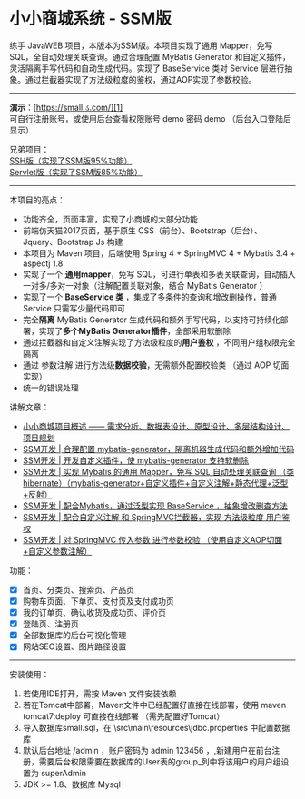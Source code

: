 # 小小商城系统  - SSM版

练手 JavaWEB 项目，本版本为SSM版。本项目实现了通用 Mapper，免写 SQL，全自动处理关联查询。通过合理配置 MyBatis Generator 和自定义插件，灵活隔离手写代码和自动生成代码。实现了 BaseService 类对 Service 层进行抽象。通过拦截器实现了方法级粒度的鉴权，通过AOP实现了参数校验。

---------------------------

**演示**：[https://small.ડ.com/][1]  
可自行注册账号，或使用后台查看权限账号 demo 密码 demo （后台入口登陆后显示）  

兄弟项目：  
[SSH版（实现了SSM版95%功能）][3]  
[Servlet版（实现了SSM版85%功能）][2]  

----------------------------

本项目的亮点：

 * 功能齐全，页面丰富，实现了小商城的大部分功能
 * 前端仿天猫2017页面，基于原生 CSS（前台）、Bootstrap（后台）、Jquery、Bootstrap Js 构建
 * 本项目为 Maven 项目，后端使用 Spring 4 + SpringMVC 4 + Mybatis 3.4 + aspectj 1.8
 * 实现了一个 **通用mapper**，免写 SQL，可进行单表和多表关联查询，自动插入一对多/多对一对象（注解配置关联对象，结合 MyBatis Generator ）
 * 实现了一个 **BaseService 类** ，集成了多条件的查询和增改删操作，普通 Service 只需写少量代码即可
 * 完全**隔离** MyBatis Generator 生成代码和额外手写代码，以支持可持续化部署，实现了**多个MyBatis Generator插件**，全部采用软删除
 * 通过拦截器和自定义注解实现了方法级粒度的**用户鉴权** ，不同用户组权限完全隔离
 * 通过 参数注解 进行方法级**数据校验**，无需额外配置校验类 （通过 AOP 切面实现）
 * 统一的错误处理
  
  
讲解文章：  
  * [小小商城项目概述 —— 需求分析、数据表设计、原型设计、多层结构设计、项目规划][4]
  * [SSM开发 | 合理配置 mybatis-generator，隔离机器生成代码和额外增加代码][5]
  * [SSM开发 | 开发自定义插件，使 mybatis-generator 支持软删除][6]
  * [SSM开发 | 实现 Mybatis 的通用 Mapper，免写 SQL 自动处理关联查询 （类hibernate）（mybatis-generator+自定义插件+自定义注解+静态代理+泛型+反射）][7]
  * [SSM开发 | 配合Mybatis，通过泛型实现 BaseService ，抽象增改删查方法][8]
  * [SSM开发 | 配合自定义注解 和 SpringMVC拦截器，实现 方法级粒度 用户鉴权][9]
  * [SSM开发 | 对 SpringMVC 传入参数 进行参数校验 （使用自定义AOP切面+自定义参数注解）][10]
  
  
功能： 

 - [x] 首页、分类页、搜索页、产品页
 - [x] 购物车页面、下单页、支付页及支付成功页
 - [x] 我的订单页、确认收货及成功页、评价页
 - [x] 登陆页、注册页
 - [x] 全部数据库的后台可视化管理
 - [x] 网站SEO设置、图片路径设置

------------------
 
 安装使用：
 
  1. 若使用IDE打开，需按 Maven 文件安装依赖
  2. 若在Tomcat中部署，Maven文件中已经配置好直接在线部署，使用 maven tomcat7:deploy 可直接在线部署 （需先配置好Tomcat）
  3. 导入数据库small.sql，在 \src\main\resources\jdbc.properties 中配置数据库
  4. 默认后台地址 /admin ，账户密码为 admin 123456 ，,新建用户在前台注册，需要后台权限需要在数据库的User表的group_列中将该用户的用户组设置为 superAdmin
  5. JDK >= 1.8、数据库 Mysql


  [1]: https://small.ડ.com
  [2]: https://github.com/xenv/S-mall-servlet
  [3]: https://github.com/xenv/S-mall-ssh
  [4]: https://yuque.com/page/luan.ma/small-start
  [5]: https://yuque.com/page/luan.ma/mybatis-generator-insulate
  [6]: https://yuque.com/page/luan.ma/mybatis-generator-delete-flag
  [7]: https://yuque.com/page/luan.ma/mybatis-general-mapper
  [8]: https://yuque.com/page/luan.ma/ssm-BaseService
  [9]: https://yuque.com/page/luan.ma/ssm-auth
  [10]: https://yuque.com/page/luan.ma/ssm-aop-verification
